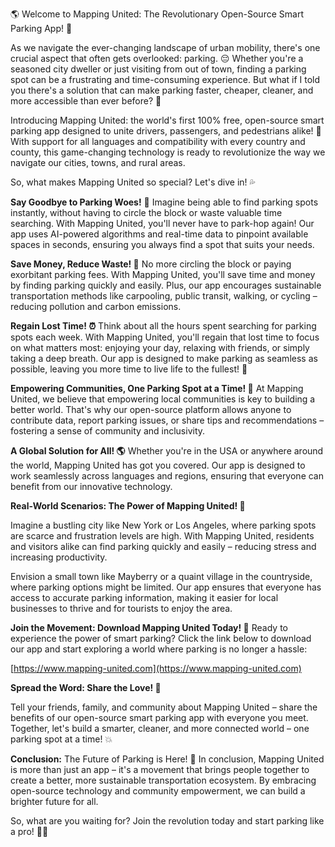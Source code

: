 🌎 Welcome to Mapping United: The Revolutionary Open-Source Smart Parking App! 🚗

As we navigate the ever-changing landscape of urban mobility, there's one crucial aspect that often gets overlooked: parking. 😔 Whether you're a seasoned city dweller or just visiting from out of town, finding a parking spot can be a frustrating and time-consuming experience. But what if I told you there's a solution that can make parking faster, cheaper, cleaner, and more accessible than ever before? 🚀

Introducing Mapping United: the world's first 100% free, open-source smart parking app designed to unite drivers, passengers, and pedestrians alike! 🌟 With support for all languages and compatibility with every country and county, this game-changing technology is ready to revolutionize the way we navigate our cities, towns, and rural areas.

So, what makes Mapping United so special? Let's dive in! 💦

**Say Goodbye to Parking Woes!** 🚫
Imagine being able to find parking spots instantly, without having to circle the block or waste valuable time searching. With Mapping United, you'll never have to park-hop again! Our app uses AI-powered algorithms and real-time data to pinpoint available spaces in seconds, ensuring you always find a spot that suits your needs.

**Save Money, Reduce Waste! 💸**
No more circling the block or paying exorbitant parking fees. With Mapping United, you'll save time and money by finding parking quickly and easily. Plus, our app encourages sustainable transportation methods like carpooling, public transit, walking, or cycling – reducing pollution and carbon emissions.

**Regain Lost Time! ⏰**
Think about all the hours spent searching for parking spots each week. With Mapping United, you'll regain that lost time to focus on what matters most: enjoying your day, relaxing with friends, or simply taking a deep breath. Our app is designed to make parking as seamless as possible, leaving you more time to live life to the fullest! 🌟

**Empowering Communities, One Parking Spot at a Time! 🎉**
At Mapping United, we believe that empowering local communities is key to building a better world. That's why our open-source platform allows anyone to contribute data, report parking issues, or share tips and recommendations – fostering a sense of community and inclusivity.

**A Global Solution for All! 🌎**
Whether you're in the USA or anywhere around the world, Mapping United has got you covered. Our app is designed to work seamlessly across languages and regions, ensuring that everyone can benefit from our innovative technology.

**Real-World Scenarios: The Power of Mapping United! 💪**

Imagine a bustling city like New York or Los Angeles, where parking spots are scarce and frustration levels are high. With Mapping United, residents and visitors alike can find parking quickly and easily – reducing stress and increasing productivity.

Envision a small town like Mayberry or a quaint village in the countryside, where parking options might be limited. Our app ensures that everyone has access to accurate parking information, making it easier for local businesses to thrive and for tourists to enjoy the area.

**Join the Movement: Download Mapping United Today! 📲**
Ready to experience the power of smart parking? Click the link below to download our app and start exploring a world where parking is no longer a hassle:

[https://www.mapping-united.com](https://www.mapping-united.com)

**Spread the Word: Share the Love! 🤩**

Tell your friends, family, and community about Mapping United – share the benefits of our open-source smart parking app with everyone you meet. Together, let's build a smarter, cleaner, and more connected world – one parking spot at a time! 💥

**Conclusion:** The Future of Parking is Here! 🚀
In conclusion, Mapping United is more than just an app – it's a movement that brings people together to create a better, more sustainable transportation ecosystem. By embracing open-source technology and community empowerment, we can build a brighter future for all.

So, what are you waiting for? Join the revolution today and start parking like a pro! 🚗💪